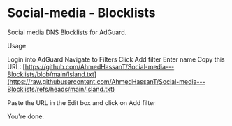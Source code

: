 # Social-media - Blocklists

Social media DNS Blocklists for AdGuard.

Usage

Login into AdGuard
Navigate to Filters
Click Add filter
Enter name
Copy this URL: [https://github.com/AhmedHassanT/Social-media---Blocklists/blob/main/Island.txt](https://raw.githubusercontent.com/AhmedHassanT/Social-media---Blocklists/refs/heads/main/Island.txt)

Paste the URL in the Edit box and click on Add filter

You're done.
